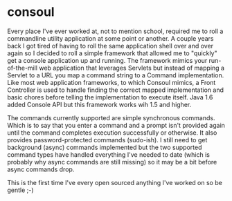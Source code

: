 consoul
=======
Every place I've ever worked at, not to mention school, required me to roll a commandline utility application at
some point or another. A couple years back I got tired of having to roll the same application shell over and over
again so I decided to roll a simple framework that allowed me to "quickly" get a console application up and running.
The framework mimics your run-of-the-mill web application that leverages Servlets but instead of mapping a Servlet
to a URL you map a command string to a Command implementation. Like most web application frameworks, to which Consoul
mimics, a Front Controller is used to handle finding the correct mapped implementation and basic chores before
telling the implementation to execute itself. Java 1.6 added Console API but this framework works wih 1.5 and higher.

The commands currently supported are simple synchronous commands. Which is to say that you enter a command and a
prompt isn't provided again until the command completes execution successfully or otherwise. It also provides
password-protected commands (sudo-ish). I still need to get background (async) commands implemented but the two supported
command types have handled everything I've needed to date (which is probably why async commands are still missing)
so it may be a bit before async commands drop.

This is the first time I've every open sourced anything I've worked on so be gentle ;-)
